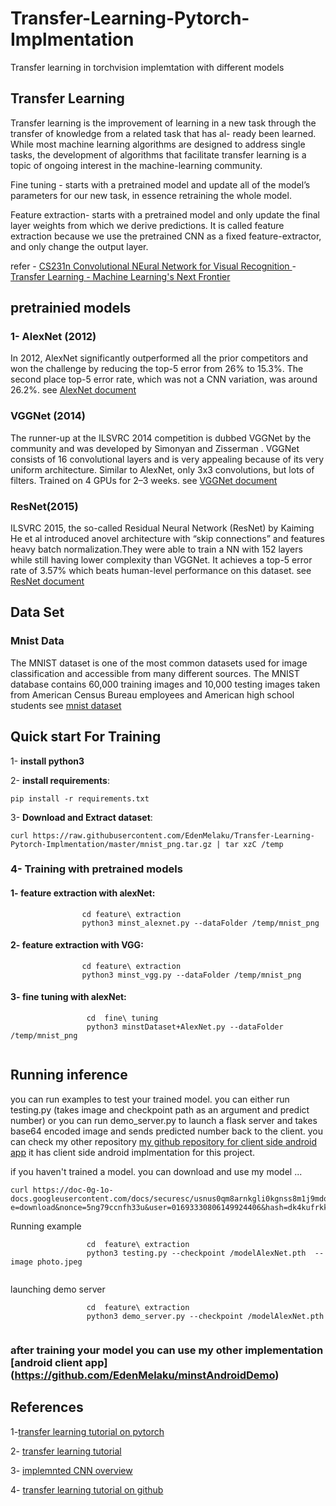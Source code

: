 # Transfer-Learning-Pytorch-Implmentation
Transfer learning in torchvision implemtation with different models
## Transfer Learning
Transfer learning is the improvement of learning in a new
task through the transfer of knowledge from a related task that has al-
ready been learned. While most machine learning algorithms are designed
to address single tasks, the development of algorithms that facilitate
transfer learning is a topic of ongoing interest in the machine-learning
community.

Fine tuning - starts with a pretrained model and update all of the model’s parameters for our new task, 
in essence retraining the whole model. 

Feature extraction- starts with a pretrained model and only update the final layer weights from which we derive predictions. It is called feature extraction 
because we use the pretrained CNN as a fixed feature-extractor, and only change the output layer.

refer - [CS231n Convolutional NEural Network for Visual Recognition ](http://cs231n.github.io/transfer-learning/)
      - [Transfer Learning - Machine Learning's Next Frontier](https://ruder.io/transfer-learning/)
      
 ## pretrainied models
 ### 1- AlexNet (2012)
In 2012, AlexNet significantly outperformed all the prior competitors and won the challenge by reducing the top-5 error from 26% to 15.3%.
The second place top-5 error rate, which was not a CNN variation, was around 26.2%. see [AlexNet document](http://cvml.ist.ac.at/courses/DLWT_W17/material/AlexNet.pdf)
### VGGNet (2014)
The runner-up at the ILSVRC 2014 competition is dubbed VGGNet by the community and was developed by Simonyan and Zisserman . VGGNet consists of 16 convolutional layers and is very appealing because of its very uniform architecture. 
Similar to AlexNet, only 3x3 convolutions, but lots of filters. Trained on 4 GPUs for 2–3 weeks. see [VGGNet document](https://arxiv.org/pdf/1409.1556.pdf)
### ResNet(2015)
ILSVRC 2015, the so-called Residual Neural Network (ResNet) by Kaiming He et al introduced 
anovel architecture with “skip connections” and features heavy batch normalization.They were able to train a NN with 152 layers while still having lower complexity than VGGNet. 
It achieves a top-5 error rate of 3.57% which beats human-level performance on this dataset. see [ResNet document](https://arxiv.org/abs/1512.03385)

## Data Set
### Mnist Data

The MNIST dataset is one of the most common datasets used for image classification and accessible from many different sources.
The MNIST database contains 60,000 training images and 10,000 testing images taken from American Census Bureau employees and American high school students
see [mnist dataset ](http://yann.lecun.com/exdb/mnist/)

## Quick start For Training
 
 1- **install python3** 
 
 2- **install requirements**:
  ```
  pip install -r requirements.txt
  ```
   
 3- **Download and Extract dataset**:
 ```
curl https://raw.githubusercontent.com/EdenMelaku/Transfer-Learning-Pytorch-Implmentation/master/mnist_png.tar.gz | tar xzC /temp
 ```
   
 ### 4- Training with pretrained models 
 #### 1- feature extraction with alexNet:
 ```
                 cd feature\ extraction
                 python3 minst_alexnet.py --dataFolder /temp/mnist_png
``` 
#### 2- feature extraction with VGG:
 ```
                 cd feature\ extraction
                 python3 minst_vgg.py --dataFolder /temp/mnist_png
```
 #### 3- fine tuning with alexNet:
```
                 cd  fine\ tuning
                 python3 minstDataset+AlexNet.py --dataFolder /temp/mnist_png
              
```
 ## Running inference
 
 you can run examples to test your trained model. you can either run testing.py (takes image and checkpoint path as an argument and predict number) or you can run demo_server.py to launch a flask server and takes base64 encoded image and sends predicted number back to the client. you can check my other repository [my github repository for client side android app](https://github.com/EdenMelaku/minstAndroidDemo) it has client side android implmentation for this project. 
 
 if you haven't trained a model. you can download and use my model ...
 ```
 curl https://doc-0g-1o-docs.googleusercontent.com/docs/securesc/usnus0qm8arnkgli0kgnss8m1j9mdqcb/28ma8ier12pd2297c8rbd9p79vq87e7f/1551182400000/01693330806149924406/01693330806149924406/1uxdJON0MWQmJBTficbJieCSs4GqDzrHO?e=download&nonce=5ng79ccnfh33u&user=01693330806149924406&hash=dk4kufrkkn2koo89s0f5n3ej3kp9cjpf              
```
Running example
```
                 cd  feature\ extraction
                 python3 testing.py --checkpoint /modelAlexNet.pth  --image photo.jpeg 
              
```
launching demo server 
```
                 cd  feature\ extraction
                 python3 demo_server.py --checkpoint /modelAlexNet.pth 
              
```

### after training your model you can use my other implementation [android client app] (https://github.com/EdenMelaku/minstAndroidDemo)
 
 ## References
   1-[transfer learning tutorial on pytorch](https://pytorch.org/tutorials/beginner/finetuning_torchvision_models_tutorial.html)
   
   2- [transfer learning tutorial](https://ruder.io/transfer-learning/)
   
   3- [implemnted CNN overview](https://medium.com/@sidereal/cnns-architectures-lenet-alexnet-vgg-googlenet-resnet-and-more-666091488df5)
   
   4- [transfer learning tutorial on github](http://cs231n.github.io/transfer-learning/)
      

